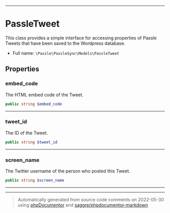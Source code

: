 ***

# PassleTweet

This class provides a simple interface for accessing properties of
Passle Tweets that have been saved to the Wordpress database.



* Full name: `\Passle\PassleSync\Models\PassleTweet`



## Properties


### embed_code

The HTML embed code of the Tweet.

```php
public string $embed_code
```






***

### tweet_id

The ID of the Tweet.

```php
public string $tweet_id
```






***

### screen_name

The Twitter username of the person who posted this Tweet.

```php
public string $screen_name
```






***



***
> Automatically generated from source code comments on 2022-05-30 using [phpDocumentor](http://www.phpdoc.org/) and [saggre/phpdocumentor-markdown](https://github.com/Saggre/phpDocumentor-markdown)
